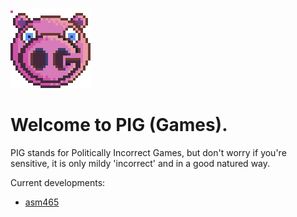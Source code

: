 ![logo](images/PigLogo.png)
# Welcome to PIG (Games).
PIG stands for Politically Incorrect Games, but don't worry if you're sensitive, it is only mildy 'incorrect' and in a good natured way. 

Current developments:
* [asm465](https://github.com/pig-games/asm465)
